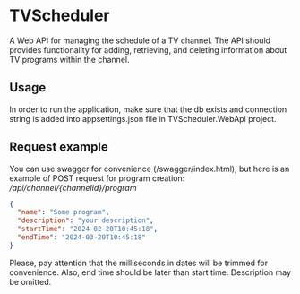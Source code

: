 # TVScheduler
 A Web API for managing the schedule of a TV channel. The API should provides functionality for adding, retrieving, and deleting information about TV programs within the channel. 
 
## Usage
In order to run the application, make sure that the db exists and connection string is added into appsettings.json file in TVScheduler.WebApi project.

## Request example
You can use swagger for convenience (/swagger/index.html), but here is an example of POST request for program creation:
_/api/channel/{channelId}/program_
```json
{
  "name": "Some program",
  "description": "your description",
  "startTime": "2024-02-20T10:45:18",
  "endTime": "2024-03-20T10:45:18"
}
```
Please, pay attention that the milliseconds in dates will be trimmed for convenience. Also, end time should be later than start time. Description may be omitted.

